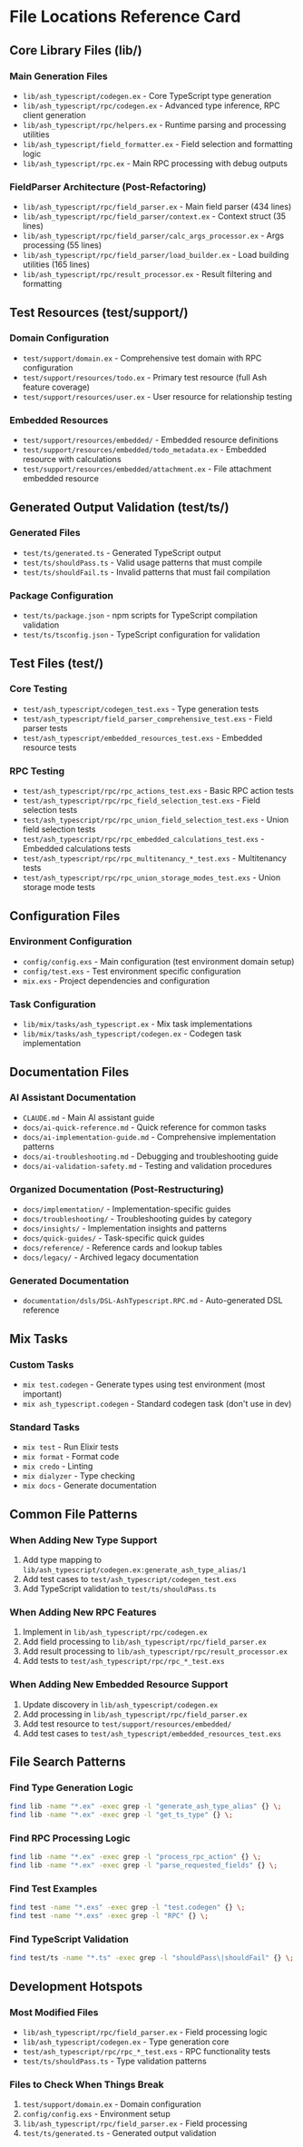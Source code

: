 # File Locations Reference Card

## Core Library Files (lib/)

### Main Generation Files
- `lib/ash_typescript/codegen.ex` - Core TypeScript type generation
- `lib/ash_typescript/rpc/codegen.ex` - Advanced type inference, RPC client generation
- `lib/ash_typescript/rpc/helpers.ex` - Runtime parsing and processing utilities
- `lib/ash_typescript/field_formatter.ex` - Field selection and formatting logic
- `lib/ash_typescript/rpc.ex` - Main RPC processing with debug outputs

### FieldParser Architecture (Post-Refactoring)
- `lib/ash_typescript/rpc/field_parser.ex` - Main field parser (434 lines)
- `lib/ash_typescript/rpc/field_parser/context.ex` - Context struct (35 lines)
- `lib/ash_typescript/rpc/field_parser/calc_args_processor.ex` - Args processing (55 lines)
- `lib/ash_typescript/rpc/field_parser/load_builder.ex` - Load building utilities (165 lines)
- `lib/ash_typescript/rpc/result_processor.ex` - Result filtering and formatting

## Test Resources (test/support/)

### Domain Configuration
- `test/support/domain.ex` - Comprehensive test domain with RPC configuration
- `test/support/resources/todo.ex` - Primary test resource (full Ash feature coverage)
- `test/support/resources/user.ex` - User resource for relationship testing

### Embedded Resources
- `test/support/resources/embedded/` - Embedded resource definitions
- `test/support/resources/embedded/todo_metadata.ex` - Embedded resource with calculations
- `test/support/resources/embedded/attachment.ex` - File attachment embedded resource

## Generated Output Validation (test/ts/)

### Generated Files
- `test/ts/generated.ts` - Generated TypeScript output
- `test/ts/shouldPass.ts` - Valid usage patterns that must compile
- `test/ts/shouldFail.ts` - Invalid patterns that must fail compilation

### Package Configuration
- `test/ts/package.json` - npm scripts for TypeScript compilation validation
- `test/ts/tsconfig.json` - TypeScript configuration for validation

## Test Files (test/)

### Core Testing
- `test/ash_typescript/codegen_test.exs` - Type generation tests
- `test/ash_typescript/field_parser_comprehensive_test.exs` - Field parser tests
- `test/ash_typescript/embedded_resources_test.exs` - Embedded resource tests

### RPC Testing
- `test/ash_typescript/rpc/rpc_actions_test.exs` - Basic RPC action tests
- `test/ash_typescript/rpc/rpc_field_selection_test.exs` - Field selection tests
- `test/ash_typescript/rpc/rpc_union_field_selection_test.exs` - Union field selection tests
- `test/ash_typescript/rpc/rpc_embedded_calculations_test.exs` - Embedded calculations tests
- `test/ash_typescript/rpc/rpc_multitenancy_*_test.exs` - Multitenancy tests
- `test/ash_typescript/rpc/rpc_union_storage_modes_test.exs` - Union storage mode tests

## Configuration Files

### Environment Configuration
- `config/config.exs` - Main configuration (test environment domain setup)
- `config/test.exs` - Test environment specific configuration
- `mix.exs` - Project dependencies and configuration

### Task Configuration
- `lib/mix/tasks/ash_typescript.ex` - Mix task implementations
- `lib/mix/tasks/ash_typescript/codegen.ex` - Codegen task implementation

## Documentation Files

### AI Assistant Documentation
- `CLAUDE.md` - Main AI assistant guide
- `docs/ai-quick-reference.md` - Quick reference for common tasks
- `docs/ai-implementation-guide.md` - Comprehensive implementation patterns
- `docs/ai-troubleshooting.md` - Debugging and troubleshooting guide
- `docs/ai-validation-safety.md` - Testing and validation procedures

### Organized Documentation (Post-Restructuring)
- `docs/implementation/` - Implementation-specific guides
- `docs/troubleshooting/` - Troubleshooting guides by category
- `docs/insights/` - Implementation insights and patterns
- `docs/quick-guides/` - Task-specific quick guides
- `docs/reference/` - Reference cards and lookup tables
- `docs/legacy/` - Archived legacy documentation

### Generated Documentation
- `documentation/dsls/DSL-AshTypescript.RPC.md` - Auto-generated DSL reference

## Mix Tasks

### Custom Tasks
- `mix test.codegen` - Generate types using test environment (most important)
- `mix ash_typescript.codegen` - Standard codegen task (don't use in dev)

### Standard Tasks
- `mix test` - Run Elixir tests
- `mix format` - Format code
- `mix credo` - Linting
- `mix dialyzer` - Type checking
- `mix docs` - Generate documentation

## Common File Patterns

### When Adding New Type Support
1. Add type mapping to `lib/ash_typescript/codegen.ex:generate_ash_type_alias/1`
2. Add test cases to `test/ash_typescript/codegen_test.exs`
3. Add TypeScript validation to `test/ts/shouldPass.ts`

### When Adding New RPC Features
1. Implement in `lib/ash_typescript/rpc/codegen.ex`
2. Add field processing to `lib/ash_typescript/rpc/field_parser.ex`
3. Add result processing to `lib/ash_typescript/rpc/result_processor.ex`
4. Add tests to `test/ash_typescript/rpc/rpc_*_test.exs`

### When Adding New Embedded Resource Support
1. Update discovery in `lib/ash_typescript/codegen.ex`
2. Add processing in `lib/ash_typescript/rpc/field_parser.ex`
3. Add test resource to `test/support/resources/embedded/`
4. Add test cases to `test/ash_typescript/embedded_resources_test.exs`

## File Search Patterns

### Find Type Generation Logic
```bash
find lib -name "*.ex" -exec grep -l "generate_ash_type_alias" {} \;
find lib -name "*.ex" -exec grep -l "get_ts_type" {} \;
```

### Find RPC Processing Logic
```bash
find lib -name "*.ex" -exec grep -l "process_rpc_action" {} \;
find lib -name "*.ex" -exec grep -l "parse_requested_fields" {} \;
```

### Find Test Examples
```bash
find test -name "*.exs" -exec grep -l "test.codegen" {} \;
find test -name "*.exs" -exec grep -l "RPC" {} \;
```

### Find TypeScript Validation
```bash
find test/ts -name "*.ts" -exec grep -l "shouldPass\|shouldFail" {} \;
```

## Development Hotspots

### Most Modified Files
- `lib/ash_typescript/rpc/field_parser.ex` - Field processing logic
- `lib/ash_typescript/codegen.ex` - Type generation core
- `test/ash_typescript/rpc/rpc_*_test.exs` - RPC functionality tests
- `test/ts/shouldPass.ts` - Type validation patterns

### Files to Check When Things Break
1. `test/support/domain.ex` - Domain configuration
2. `config/config.exs` - Environment setup
3. `lib/ash_typescript/rpc/field_parser.ex` - Field processing
4. `test/ts/generated.ts` - Generated output validation